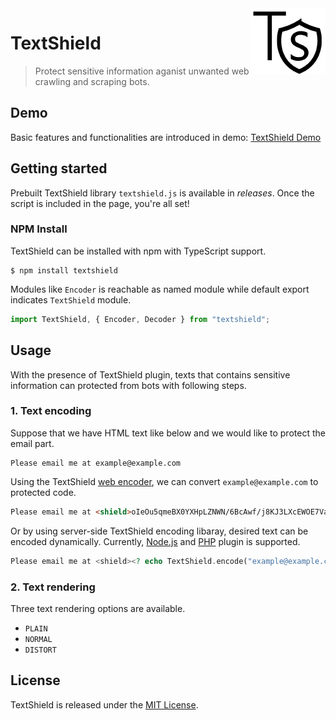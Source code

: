 <img src="icon.png" align="right" />

# TextShield

> Protect sensitive information aganist unwanted web crawling and scraping bots.

## Demo

Basic features and functionalities are introduced in demo:
[TextShield Demo](https://agemor.github.io/textshield/)

## Getting started

Prebuilt TextShield library `textshield.js` is available in _releases_. Once the script is included in the page, you're all set!

### NPM Install

TextShield can be installed with npm with TypeScript support.

```
$ npm install textshield
```

Modules like `Encoder` is reachable as named module while default export indicates `TextShield` module.

```javascript
import TextShield, { Encoder, Decoder } from "textshield";
```

## Usage

With the presence of TextShield plugin, texts that contains sensitive information can protected from bots with following steps.

### 1. Text encoding

Suppose that we have HTML text like below and we would like to protect the email part.

```
Please email me at example@example.com
```

Using the TextShield [web encoder](https://agemor.github.io/textshield/), we can convert `example@example.com` to protected code.

```html
Please email me at <shield>oIeOu5qmeBX0YXHpLZNWN/6BcAwf/j8KJ3LXcEWOE7VacvgSGOsskNLrALw=XU1QHTg0PHA9OgQ=AVkQYQYmAg==</shield>
```

Or by using server-side TextShield encoding libaray, desired text can be encoded dynamically. Currently, [Node.js](https://github.com/agemor/textshield-node/) and [PHP](https://agemor.github.io/textshield-php) plugin is supported.

```php
Please email me at <shield><? echo TextShield.encode("example@example.com", TextShield.Cost.Low); ?></shield>
```

### 2. Text rendering

Three text rendering options are available.

- `PLAIN`
- `NORMAL`
- `DISTORT`

## License

TextShield is released under the [MIT License](http://opensource.org/licenses/MIT).
